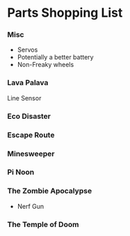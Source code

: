# Parts Shopping List

### Misc
* Servos
* Potentially a better battery
* Non-Freaky wheels

### Lava Palava
Line Sensor

### Eco Disaster

### Escape Route

### Minesweeper

### Pi Noon

### The Zombie Apocalypse
* Nerf Gun

### The Temple of Doom

